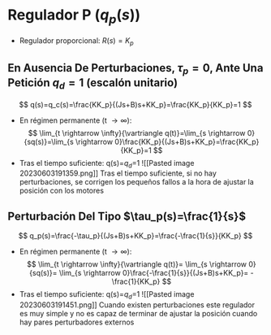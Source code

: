 # Regulador P ($q_p(s)$)
- Regulador proporcional: $R(s)=K_p$ 
## En Ausencia De Perturbaciones, $\tau_p=0$, Ante Una Petición $q_d=1$ (escalón unitario)
$$
  q(s)=q_c(s)=\frac{KK_p}{(Js+B)s+KK_p}=\frac{KK_p}{KK_p}=1
  $$
- En régimen permanente (t $\rightarrow \infty$):$$
  \lim_{t \rightarrow \infty}{\vartriangle q(t)}=\lim_{s \rightarrow 0}{sq(s)}=\lim_{s \rightarrow 0}\frac{KK_p}{(Js+B)s+KK_p}=\frac{KK_p}{KK_p}=1
  $$
- Tras el tiempo suficiente: q(s)=$q_d$=1
![[Pasted image 20230603191359.png]] Tras el tiempo suficiente, si no hay perturbaciones, se corrigen los pequeños fallos a la hora de ajustar la posición con los motores

## Perturbación Del Tipo $\tau_p(s)=\frac{1}{s}$
$$
  q_p(s)=\frac{-\tau_p}{(Js+B)s+KK_p}=\frac{-\frac{1}{s}}{KK_p}
  $$

- En régimen permanente (t $\rightarrow \infty$):$$
  \lim_{t \rightarrow \infty}{\vartriangle q(t)}=
  \lim_{s \rightarrow 0}{sq(s)}=
  \lim_{s \rightarrow 0}\frac{-\frac{1}{s}}{(Js+B)s+KK_p}=
  -\frac{1}{KK_p}
  $$
- Tras el tiempo suficiente: q(s)=$q_d$=1
![[Pasted image 20230603191451.png]]
Cuando existen perturbaciones este regulador es muy simple y no es capaz de terminar de ajustar la posición cuando hay pares perturbadores externos